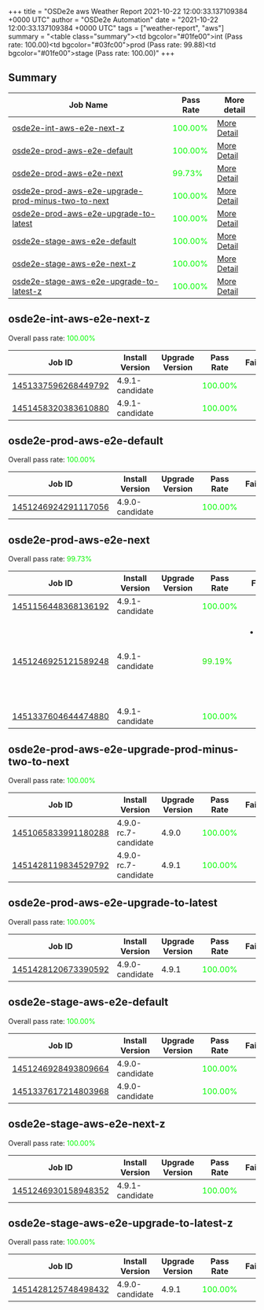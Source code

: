 +++
title = "OSDe2e aws Weather Report 2021-10-22 12:00:33.137109384 +0000 UTC"
author = "OSDe2e Automation"
date = "2021-10-22 12:00:33.137109384 +0000 UTC"
tags = ["weather-report", "aws"]
summary = "<table class=\"summary\"><tr><td bgcolor=\"#01fe00\"></td><td>int (Pass rate: 100.00)</td></tr><tr><td bgcolor=\"#03fc00\"></td><td>prod (Pass rate: 99.88)</td></tr><tr><td bgcolor=\"#01fe00\"></td><td>stage (Pass rate: 100.00)</td></tr></table>"
+++
## Summary

| Job Name | Pass Rate | More detail |
|----------|-----------|-------------|
|[osde2e-int-aws-e2e-next-z](https://prow.ci.openshift.org/?job=osde2e-int-aws-e2e-next-z)| <span style="color:#01fe00;">100.00%</span>|[More Detail](#osde2e-int-aws-e2e-next-z)|
|[osde2e-prod-aws-e2e-default](https://prow.ci.openshift.org/?job=osde2e-prod-aws-e2e-default)| <span style="color:#01fe00;">100.00%</span>|[More Detail](#osde2e-prod-aws-e2e-default)|
|[osde2e-prod-aws-e2e-next](https://prow.ci.openshift.org/?job=osde2e-prod-aws-e2e-next)| <span style="color:#07f800;">99.73%</span>|[More Detail](#osde2e-prod-aws-e2e-next)|
|[osde2e-prod-aws-e2e-upgrade-prod-minus-two-to-next](https://prow.ci.openshift.org/?job=osde2e-prod-aws-e2e-upgrade-prod-minus-two-to-next)| <span style="color:#01fe00;">100.00%</span>|[More Detail](#osde2e-prod-aws-e2e-upgrade-prod-minus-two-to-next)|
|[osde2e-prod-aws-e2e-upgrade-to-latest](https://prow.ci.openshift.org/?job=osde2e-prod-aws-e2e-upgrade-to-latest)| <span style="color:#01fe00;">100.00%</span>|[More Detail](#osde2e-prod-aws-e2e-upgrade-to-latest)|
|[osde2e-stage-aws-e2e-default](https://prow.ci.openshift.org/?job=osde2e-stage-aws-e2e-default)| <span style="color:#01fe00;">100.00%</span>|[More Detail](#osde2e-stage-aws-e2e-default)|
|[osde2e-stage-aws-e2e-next-z](https://prow.ci.openshift.org/?job=osde2e-stage-aws-e2e-next-z)| <span style="color:#01fe00;">100.00%</span>|[More Detail](#osde2e-stage-aws-e2e-next-z)|
|[osde2e-stage-aws-e2e-upgrade-to-latest-z](https://prow.ci.openshift.org/?job=osde2e-stage-aws-e2e-upgrade-to-latest-z)| <span style="color:#01fe00;">100.00%</span>|[More Detail](#osde2e-stage-aws-e2e-upgrade-to-latest-z)|



## osde2e-int-aws-e2e-next-z

Overall pass rate: <span style="color:#01fe00;">100.00%</span>

| Job ID | Install Version | Upgrade Version | Pass Rate | Failures |
|--------|-----------------|-----------------|-----------|----------|
[1451337596268449792](https://prow.ci.openshift.org/view/gs/origin-ci-test/logs/osde2e-int-aws-e2e-next-z/1451337596268449792) | 4.9.1-candidate |  | <span style="color:#01fe00;">100.00%</span>|
[1451458320383610880](https://prow.ci.openshift.org/view/gs/origin-ci-test/logs/osde2e-int-aws-e2e-next-z/1451458320383610880) | 4.9.1-candidate |  | <span style="color:#01fe00;">100.00%</span>|



## osde2e-prod-aws-e2e-default

Overall pass rate: <span style="color:#01fe00;">100.00%</span>

| Job ID | Install Version | Upgrade Version | Pass Rate | Failures |
|--------|-----------------|-----------------|-----------|----------|
[1451246924291117056](https://prow.ci.openshift.org/view/gs/origin-ci-test/logs/osde2e-prod-aws-e2e-default/1451246924291117056) | 4.9.0-candidate |  | <span style="color:#01fe00;">100.00%</span>|



## osde2e-prod-aws-e2e-next

Overall pass rate: <span style="color:#07f800;">99.73%</span>

| Job ID | Install Version | Upgrade Version | Pass Rate | Failures |
|--------|-----------------|-----------------|-----------|----------|
[1451156448368136192](https://prow.ci.openshift.org/view/gs/origin-ci-test/logs/osde2e-prod-aws-e2e-next/1451156448368136192) | 4.9.1-candidate |  | <span style="color:#01fe00;">100.00%</span>|
[1451246925121589248](https://prow.ci.openshift.org/view/gs/origin-ci-test/logs/osde2e-prod-aws-e2e-next/1451246925121589248) | 4.9.1-candidate |  | <span style="color:#15ea00;">99.19%</span>|<ul><li>[install] [Suite: e2e] Storage storage create PVCs</li></ul>
[1451337604644474880](https://prow.ci.openshift.org/view/gs/origin-ci-test/logs/osde2e-prod-aws-e2e-next/1451337604644474880) | 4.9.1-candidate |  | <span style="color:#01fe00;">100.00%</span>|



## osde2e-prod-aws-e2e-upgrade-prod-minus-two-to-next

Overall pass rate: <span style="color:#01fe00;">100.00%</span>

| Job ID | Install Version | Upgrade Version | Pass Rate | Failures |
|--------|-----------------|-----------------|-----------|----------|
[1451065833991180288](https://prow.ci.openshift.org/view/gs/origin-ci-test/logs/osde2e-prod-aws-e2e-upgrade-prod-minus-two-to-next/1451065833991180288) | 4.9.0-rc.7-candidate | 4.9.0 | <span style="color:#01fe00;">100.00%</span>|
[1451428119834529792](https://prow.ci.openshift.org/view/gs/origin-ci-test/logs/osde2e-prod-aws-e2e-upgrade-prod-minus-two-to-next/1451428119834529792) | 4.9.0-rc.7-candidate | 4.9.1 | <span style="color:#01fe00;">100.00%</span>|



## osde2e-prod-aws-e2e-upgrade-to-latest

Overall pass rate: <span style="color:#01fe00;">100.00%</span>

| Job ID | Install Version | Upgrade Version | Pass Rate | Failures |
|--------|-----------------|-----------------|-----------|----------|
[1451428120673390592](https://prow.ci.openshift.org/view/gs/origin-ci-test/logs/osde2e-prod-aws-e2e-upgrade-to-latest/1451428120673390592) | 4.9.0-candidate | 4.9.1 | <span style="color:#01fe00;">100.00%</span>|



## osde2e-stage-aws-e2e-default

Overall pass rate: <span style="color:#01fe00;">100.00%</span>

| Job ID | Install Version | Upgrade Version | Pass Rate | Failures |
|--------|-----------------|-----------------|-----------|----------|
[1451246928493809664](https://prow.ci.openshift.org/view/gs/origin-ci-test/logs/osde2e-stage-aws-e2e-default/1451246928493809664) | 4.9.0-candidate |  | <span style="color:#01fe00;">100.00%</span>|
[1451337617214803968](https://prow.ci.openshift.org/view/gs/origin-ci-test/logs/osde2e-stage-aws-e2e-default/1451337617214803968) | 4.9.0-candidate |  | <span style="color:#01fe00;">100.00%</span>|



## osde2e-stage-aws-e2e-next-z

Overall pass rate: <span style="color:#01fe00;">100.00%</span>

| Job ID | Install Version | Upgrade Version | Pass Rate | Failures |
|--------|-----------------|-----------------|-----------|----------|
[1451246930158948352](https://prow.ci.openshift.org/view/gs/origin-ci-test/logs/osde2e-stage-aws-e2e-next-z/1451246930158948352) | 4.9.1-candidate |  | <span style="color:#01fe00;">100.00%</span>|



## osde2e-stage-aws-e2e-upgrade-to-latest-z

Overall pass rate: <span style="color:#01fe00;">100.00%</span>

| Job ID | Install Version | Upgrade Version | Pass Rate | Failures |
|--------|-----------------|-----------------|-----------|----------|
[1451428125748498432](https://prow.ci.openshift.org/view/gs/origin-ci-test/logs/osde2e-stage-aws-e2e-upgrade-to-latest-z/1451428125748498432) | 4.9.0-candidate | 4.9.1 | <span style="color:#01fe00;">100.00%</span>|





